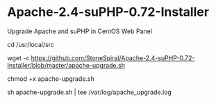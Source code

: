 # Apache-2.4-suPHP-0.72-Installer
Upgrade Apache and suPHP in CentOS Web Panel

cd /usr/local/src

wget -c https://github.com/StoneSpiral/Apache-2.4-suPHP-0.72-Installer/blob/master/apache-upgrade.sh

chmod +x apache-upgrade.sh

sh apache-upgrade.sh | tee /var/log/apache_upgrade.log
